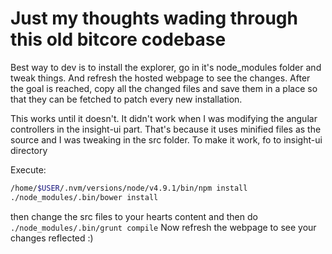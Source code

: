 # Just my thoughts wading through this old bitcore codebase

Best way to dev is to install the explorer, go in it's node_modules folder and tweak things. And refresh the hosted webpage to see the changes.
After the goal is reached, copy all the changed files and save them in a place so that they can be fetched to patch every new installation.

This works until it doesn't. It didn't work when I was modifying the angular controllers in the insight-ui part. That's because it uses minified files as the source and I was tweaking in the src folder.
To make it work, fo to insight-ui directory

Execute:

```bash
/home/$USER/.nvm/versions/node/v4.9.1/bin/npm install
./node_modules/.bin/bower install
```

then change the src files to your hearts content and then do `./node_modules/.bin/grunt compile`
Now refresh the webpage to see your changes reflected :)
